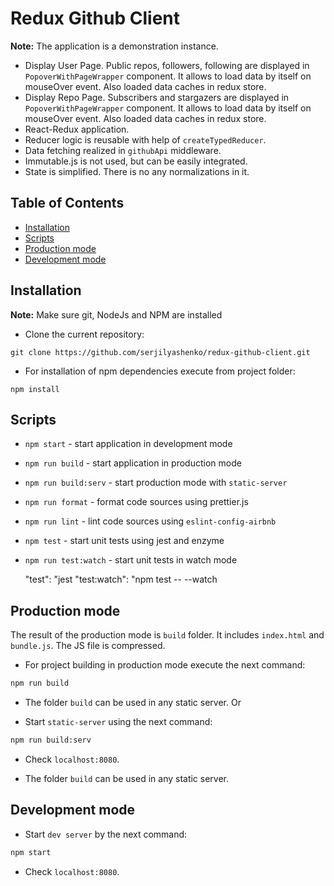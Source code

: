 # Redux Github Client

**Note:** The application is a demonstration instance. 

* Display User Page. Public repos, followers, following are displayed in `PopoverWithPageWrapper` component.
It allows to load data by itself on mouseOver event. Also loaded data caches in redux store.
* Display Repo Page. Subscribers and stargazers are displayed in `PopoverWithPageWrapper` component.
It allows to load data by itself on mouseOver event. Also loaded data caches in redux store.
* React-Redux application.
* Reducer logic is reusable with help of `createTypedReducer`.
* Data fetching realized in `githubApi` middleware.
* Immutable.js is not used, but can be easily integrated.
* State is simplified. There is no any normalizations in it.

## Table of Contents

- [Installation](#instalation)
- [Scripts](#scripts)
- [Production mode](#production-mode)
- [Development mode](#development-mode)

## Installation

**Note:** Make sure git, NodeJs and NPM are installed

* Clone the current repository:
```bush
git clone https://github.com/serjilyashenko/redux-github-client.git
```
* For installation of npm dependencies execute from project folder:
```bush
npm install
```

## Scripts

* `npm start` - start application in development mode

* `npm run build` - start application in production mode

* `npm run build:serv` - start production mode with `static-server`

* `npm run format` - format code sources using prettier.js

* `npm run lint` - lint code sources using `eslint-config-airbnb`

* `npm test` - start unit tests using jest and enzyme

* `npm run test:watch` - start unit tests in watch mode

    "test": "jest
    "test:watch": "npm test -- --watch

## Production mode

The result of the production mode is `build` folder. It includes `index.html` and `bundle.js`.
The JS file is compressed.

* For project building in production mode execute the next command:
```sh
npm run build
```

* The folder `build` can be used in any static server. Or

* Start `static-server` using the next command:
```bash
npm run build:serv
```
* Check `localhost:8080`.

* The folder `build` can be used in any static server.

## Development mode

* Start `dev server` by the next command:
```bash
npm start
```

* Check `localhost:8080`.



